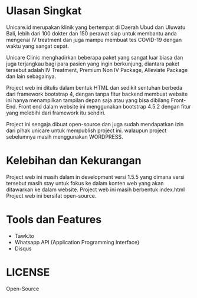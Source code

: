 # Ulasan Singkat

Unicare.id merupakan klinik yang bertempat di Daerah Ubud dan Uluwatu Bali, lebih dari 100 dokter dan 150 perawat siap untuk membantu anda mengenai IV treatment dan juga mampu membuat tes COVID-19 dengan waktu yang sangat cepat. 

Unicare Clinic menghadirkan beberapa paket yang sangat luar biasa dan juga terjangkau bagi para pasien yang ingin berkunjung, diantara paket tersebut adalah IV Treatment, Premium Non IV Package, Alleviate Package dan lain sebagainya.

Project web ini ditulis dalam bentuk HTML dan sedikit sentuhan berbeda dari framework bootstrap 4, dengan tanpa fitur backend membuat website ini hanya menampilkan tampilan depan saja atau yang bisa dibilang Front-End. Front end dalam website ini menggunakan bootstrap 4.5.2 dengan fitur yang melebihi dari framework itu sendiri.

Project ini sengaja dibuat open-source dan juga sudah mendapatkan izin dari pihak unicare untuk mempublish project ini. walaupun project sebelumnya masih menggunakan WORDPRESS. 

# Kelebihan dan Kekurangan

Project web ini masih dalam in development versi 1.5.5 yang dimana versi tersebut masih stay untuk fokus ke dalam konten web yang akan ditawarkan ke dalam website.
Project web ini masih berbentuk index.html
Project web ini bersifat open-source.

# Tools dan Features

- Tawk.to 
- Whatsapp API (Application Programming Interface) 
- Disqus

# LICENSE

Open-Source
